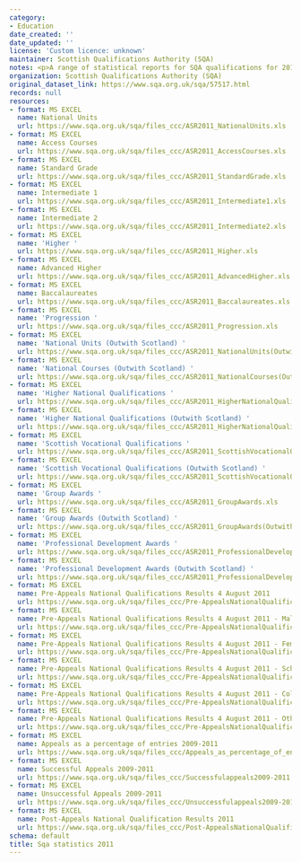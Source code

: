 ```yaml
---
category:
- Education
date_created: ''
date_updated: ''
license: 'Custom licence: unknown'
maintainer: Scottish Qualifications Authority (SQA)
notes: <p>A range of statistical reports for SQA qualifications for 2011.</p>
organization: Scottish Qualifications Authority (SQA)
original_dataset_link: https://www.sqa.org.uk/sqa/57517.html
records: null
resources:
- format: MS EXCEL
  name: National Units
  url: https://www.sqa.org.uk/sqa/files_ccc/ASR2011_NationalUnits.xls
- format: MS EXCEL
  name: Access Courses
  url: https://www.sqa.org.uk/sqa/files_ccc/ASR2011_AccessCourses.xls
- format: MS EXCEL
  name: Standard Grade
  url: https://www.sqa.org.uk/sqa/files_ccc/ASR2011_StandardGrade.xls
- format: MS EXCEL
  name: Intermediate 1
  url: https://www.sqa.org.uk/sqa/files_ccc/ASR2011_Intermediate1.xls
- format: MS EXCEL
  name: Intermediate 2
  url: https://www.sqa.org.uk/sqa/files_ccc/ASR2011_Intermediate2.xls
- format: MS EXCEL
  name: 'Higher '
  url: https://www.sqa.org.uk/sqa/files_ccc/ASR2011_Higher.xls
- format: MS EXCEL
  name: Advanced Higher
  url: https://www.sqa.org.uk/sqa/files_ccc/ASR2011_AdvancedHigher.xls
- format: MS EXCEL
  name: Baccalaureates
  url: https://www.sqa.org.uk/sqa/files_ccc/ASR2011_Baccalaureates.xls
- format: MS EXCEL
  name: 'Progression '
  url: https://www.sqa.org.uk/sqa/files_ccc/ASR2011_Progression.xls
- format: MS EXCEL
  name: 'National Units (Outwith Scotland) '
  url: https://www.sqa.org.uk/sqa/files_ccc/ASR2011_NationalUnits(OutwithScotland).xls
- format: MS EXCEL
  name: 'National Courses (Outwith Scotland) '
  url: https://www.sqa.org.uk/sqa/files_ccc/ASR2011_NationalCourses(OutwithScotland).xls
- format: MS EXCEL
  name: 'Higher National Qualifications '
  url: https://www.sqa.org.uk/sqa/files_ccc/ASR2011_HigherNationalQualifications.xls
- format: MS EXCEL
  name: 'Higher National Qualifications (Outwith Scotland) '
  url: https://www.sqa.org.uk/sqa/files_ccc/ASR2011_HigherNationalQualifications(OutwithScotland).xls
- format: MS EXCEL
  name: 'Scottish Vocational Qualifications '
  url: https://www.sqa.org.uk/sqa/files_ccc/ASR2011_ScottishVocationalQualifications.xls
- format: MS EXCEL
  name: 'Scottish Vocational Qualifications (Outwith Scotland) '
  url: https://www.sqa.org.uk/sqa/files_ccc/ASR2011_ScottishVocationalQualifications(OutwithScotland).xls
- format: MS EXCEL
  name: 'Group Awards '
  url: https://www.sqa.org.uk/sqa/files_ccc/ASR2011_GroupAwards.xls
- format: MS EXCEL
  name: 'Group Awards (Outwith Scotland) '
  url: https://www.sqa.org.uk/sqa/files_ccc/ASR2011_GroupAwards(OutwithScotland).xls
- format: MS EXCEL
  name: 'Professional Development Awards '
  url: https://www.sqa.org.uk/sqa/files_ccc/ASR2011_ProfessionalDevelopmentAwards.xls
- format: MS EXCEL
  name: 'Professional Development Awards (Outwith Scotland) '
  url: https://www.sqa.org.uk/sqa/files_ccc/ASR2011_ProfessionalDevelopmentAwards(OutwithScotland).xls
- format: MS EXCEL
  name: Pre-Appeals National Qualifications Results 4 August 2011
  url: https://www.sqa.org.uk/sqa/files_ccc/Pre-AppealsNationalQualificationResults4August2011.xls
- format: MS EXCEL
  name: Pre-Appeals National Qualifications Results 4 August 2011 - Male candidates
  url: https://www.sqa.org.uk/sqa/files_ccc/Pre-AppealsNationalQualificationResults4August2011_MaleCandidates.xls
- format: MS EXCEL
  name: Pre-Appeals National Qualifications Results 4 August 2011 - Female candidates
  url: https://www.sqa.org.uk/sqa/files_ccc/Pre-AppealsNationalQualificationResults4August2011_FemaleCandidates.xls
- format: MS EXCEL
  name: Pre-Appeals National Qualifications Results 4 August 2011 - Schools
  url: https://www.sqa.org.uk/sqa/files_ccc/Pre-AppealsNationalQualificationResults4August2011_Schools.xls
- format: MS EXCEL
  name: Pre-Appeals National Qualifications Results 4 August 2011 - Colleges
  url: https://www.sqa.org.uk/sqa/files_ccc/Pre-AppealsNationalQualificationResults4August2011_Colleges.xls
- format: MS EXCEL
  name: Pre-Appeals National Qualifications Results 4 August 2011 - Other Centres
  url: https://www.sqa.org.uk/sqa/files_ccc/Pre-AppealsNationalQualificationResults4August2011_OtherCentres.xls
- format: MS EXCEL
  name: Appeals as a percentage of entries 2009-2011
  url: https://www.sqa.org.uk/sqa/files_ccc/Appeals_as_percentage_of_entries2009-2011.xls
- format: MS EXCEL
  name: Successful Appeals 2009-2011
  url: https://www.sqa.org.uk/sqa/files_ccc/Successfulappeals2009-2011.xls
- format: MS EXCEL
  name: Unsuccessful Appeals 2009-2011
  url: https://www.sqa.org.uk/sqa/files_ccc/Unsuccessfulappeals2009-2011.xls
- format: MS EXCEL
  name: Post-Appeals National Qualification Results 2011
  url: https://www.sqa.org.uk/sqa/files_ccc/Post-AppealsNationalQualificationResultsNov11.xls
schema: default
title: Sqa statistics 2011
---
```

